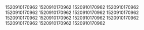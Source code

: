 1520910170962
1520910170962
1520910170962
1520910170962
1520910170962
1520910170962
1520910170962
1520910170962
1520910170962
1520910170962
1520910170962
1520910170962
1520910170962
1520910170962
1520910170962
